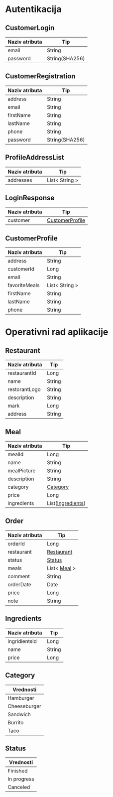 # Autentikacija

## CustomerLogin
| Naziv atributa | Tip            |
|----------------|----------------|
| email          | String         |
| password       | String(SHA256) |

## CustomerRegistration
| Naziv atributa | Tip            |
|----------------|----------------|
| address        | String         |
| email          | String         |
| firstName      | String         |
| lastName       | String         |
| phone          | String         |
| password       | String(SHA256) |

## ProfileAddressList
| Naziv atributa | Tip            |
|----------------|----------------|
| addresses      | List< String > |

## LoginResponse
| Naziv atributa | Tip                                 |
|----------------|-------------------------------------|
| customer       | [CustomerProfile](#customerprofile) |

## CustomerProfile
| Naziv atributa | Tip            |
|----------------|----------------|
| address        | String         |
| customerId     | Long           |
| email          | String         |
| favoriteMeals  | List< String > |
| firstName      | String         |
| lastName       | String         |
| phone          | String         |


# Operativni rad aplikacije

## Restaurant
| Naziv atributa | Tip    |
|----------------|--------|
| restaurantId   | Long   |
| name           | String |
| restorantLogo  | String |
| description    | String |
| mark           | Long   |
| address        | String |

## Meal
| Naziv atributa | Tip                               |
|----------------|-----------------------------------|
| mealId         | Long                              |
| name           | String                            |
| mealPicture    | String                            |
| description    | String                            |
| category       | [Category](#category)             |
| price          | Long                              |
| ingredients    | List([Ingredients](#ingredients)) |

## Order
| Naziv atributa | Tip                       |
|----------------|---------------------------|
| orderId        | Long                      |
| restaurant     | [Restaurant](#restaurant) |
| status         | [Status](#status)         |
| meals          | List< [Meal](#meal) >     |
| comment        | String                    |
| orderDate      | Date                      |
| price          | Long                      |
| note           | String                    |

## Ingredients
| Naziv atributa | Tip    |
|----------------|--------|
| ingridientsId  | Long   |
| name           | String |
| price          | Long   |

## Category
| Vrednosti    |
|--------------|
| Hamburger    |
| Cheeseburger |
| Sandwich     |
| Burrito      |
| Taco         |
## Status
| Vrednosti   |
|-------------|
| Finished    |
| In progress |
| Canceled    |
